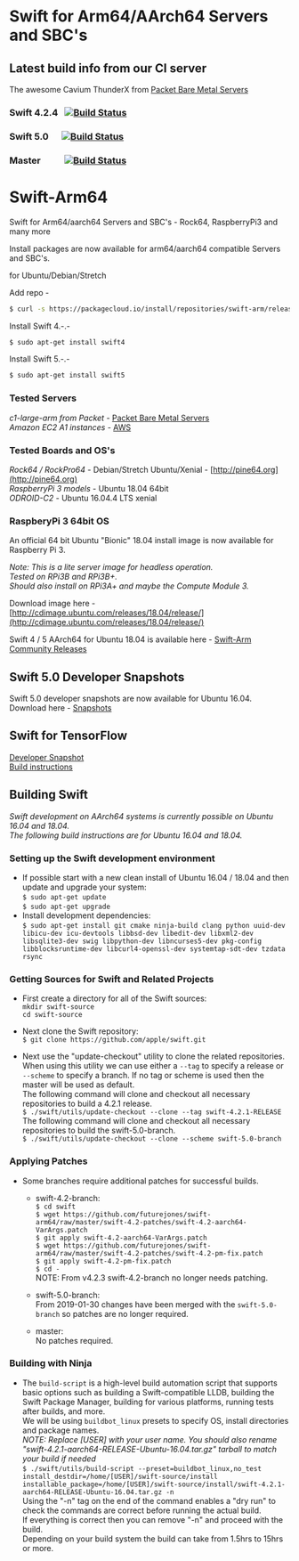 # Swift for Arm64/AArch64 Servers and SBC's
## Latest build info from our CI server
The awesome Cavium ThunderX from [Packet Bare Metal Servers](https://www.packet.com/cloud/servers/c1-large-arm/)
   
### Swift 4.2.4 &nbsp; [![Build Status](http://futurejones.xyz:8080/job/swift-4.2-aarch64-RELEASE/badge/icon)](http://futurejones.xyz:8080/job/swift-4.2-aarch64-RELEASE)
### Swift 5.0 &nbsp;&nbsp;&nbsp;&nbsp; [![Build Status](http://futurejones.xyz:8080/job/swift-5.0-aarch64/badge/icon)](http://futurejones.xyz:8080/job/swift-5.0-aarch64)
### Master &nbsp;&nbsp;&nbsp;&nbsp;&nbsp;&nbsp;&nbsp;&nbsp;&nbsp; [![Build Status](http://futurejones.xyz:8080/job/swift-master-aarch64/badge/icon)](http://futurejones.xyz:8080/job/swift-master-aarch64)

# Swift-Arm64
Swift for Arm64/aarch64 Servers and SBC's - Rock64, RaspberryPi3 and many more

Install packages are now available for arm64/aarch64 compatible Servers and SBC's.

for Ubuntu/Debian/Stretch

Add repo -

```bash
$ curl -s https://packagecloud.io/install/repositories/swift-arm/release/script.deb.sh | sudo bash
``` 

Install Swift 4.-.- 

```bash
$ sudo apt-get install swift4
```
Install Swift 5.-.- 

```bash
$ sudo apt-get install swift5
```
### Tested Servers
*c1-large-arm from Packet* - [Packet Bare Metal Servers](https://www.packet.com/cloud/servers/c1-large-arm/)  
*Amazon EC2 A1 instances* - [AWS](https://aws.amazon.com/ec2/instance-types/a1/)
### Tested Boards and OS's

*Rock64 / RockPro64* - Debian/Stretch Ubuntu/Xenial - [http://pine64.org](http://pine64.org)  
*RaspberryPi 3 models* - Ubuntu 18.04 64bit  
*ODROID-C2* - Ubuntu 16.04.4 LTS xenial

### RaspberyPi 3 64bit OS

An official 64 bit Ubuntu "Bionic" 18.04 install image is now available for Raspberry Pi 3.

*Note: This is a lite server image for headless operation.*  
*Tested on RPi3B and RPi3B+.*  
*Should also install on RPi3A+ and maybe the Compute Module 3.*

Download image here - [http://cdimage.ubuntu.com/releases/18.04/release/](http://cdimage.ubuntu.com/releases/18.04/release/)

Swift 4 / 5 AArch64 for Ubuntu 18.04 is available here - [Swift-Arm Community Releases](https://packagecloud.io/app/swift-arm/release/search?dist=ubuntu%2Fbionic)

## Swift 5.0 Developer Snapshots
Swift 5.0 developer snapshots are now available for Ubuntu 16.04.  
Download here - [Snapshots](https://github.com/futurejones/swift-arm64/releases)

## Swift for TensorFlow
[Developer Snapshot](https://github.com/futurejones/swift-arm64/releases/tag/swift-for-tensorflow-dev)  
[Build instructions](https://github.com/futurejones/swift-arm64/blob/master/swift-for-tensorflow-patches/BUILD.md#build-instructions-for-swift-for-tensorflow-on-ubuntu-1604)

## Building Swift

*Swift development on AArch64 systems is currently possible on Ubuntu 16.04 and 18.04.*  
*The following build instructions are for Ubuntu 16.04 and 18.04.*

### Setting up the Swift development environment
* If possible start with a new clean install of Ubuntu 16.04 / 18.04 and then update and upgrade your system:  
```$ sudo apt-get update```  
```$ sudo apt-get upgrade```
* Install development dependencies:  
```$ sudo apt-get install git cmake ninja-build clang python uuid-dev libicu-dev icu-devtools libbsd-dev libedit-dev libxml2-dev libsqlite3-dev swig libpython-dev libncurses5-dev pkg-config libblocksruntime-dev libcurl4-openssl-dev systemtap-sdt-dev tzdata rsync```  

### Getting Sources for Swift and Related Projects
* First create a directory for all of the Swift sources:  
```mkdir swift-source```  
```cd swift-source```

* Next clone the Swift repository:  
```$ git clone https://github.com/apple/swift.git```

* Next use the "update-checkout" utility to clone the related repositories. When using this utility we can use either a `--tag` to specify a release or `--scheme` to specify a branch. If no tag or scheme is used then the master will be used as default.  
The following command will clone and checkout all necessary repositories to build a 4.2.1 release.  
```$ ./swift/utils/update-checkout --clone --tag swift-4.2.1-RELEASE```  
The following command will clone and checkout all necessary repositories to build the swift-5.0-branch.  
```$ ./swift/utils/update-checkout --clone --scheme swift-5.0-branch```

### Applying Patches
* Some branches require additional patches for successful builds.  
  * swift-4.2-branch:  
  ```$ cd swift```  
  ```$ wget https://github.com/futurejones/swift-arm64/raw/master/swift-4.2-patches/swift-4.2-aarch64-VarArgs.patch```  
  ```$ git apply swift-4.2-aarch64-VarArgs.patch```  
  ```$ wget https://github.com/futurejones/swift-arm64/raw/master/swift-4.2-patches/swift-4.2-pm-fix.patch```  
  ```$ git apply swift-4.2-pm-fix.patch```  
  ```$ cd -```  
  NOTE: From v4.2.3 swift-4.2-branch no longer needs patching.
  
  * swift-5.0-branch:  
  From 2019-01-30 changes have been merged with the `swift-5.0-branch` so patches are no longer required.

  * master:  
  No patches required.

### Building with Ninja
* The ```build-script``` is a high-level build automation script that supports basic options such as building a Swift-compatible LLDB, building the Swift Package Manager, building for various platforms, running tests after builds, and more.  
We will be using ```buildbot_linux``` presets to specify OS, install directories and package names.  
*NOTE: Replace [USER] with your user name. You should also rename "swift-4.2.1-aarch64-RELEASE-Ubuntu-16.04.tar.gz" tarball to match your build if needed*  
```$ ./swift/utils/build-script --preset=buildbot_linux,no_test install_destdir=/home/[USER]/swift-source/install installable_package=/home/[USER]/swift-source/install/swift-4.2.1-aarch64-RELEASE-Ubuntu-16.04.tar.gz -n```  
Using the "-n" tag on the end of the command enables a "dry run" to check the commands are correct before running the actual build.  
If everything is correct then you can remove "-n" and proceed with the build.  
Depending on your build system the build can take from 1.5hrs to 15hrs or more.  
